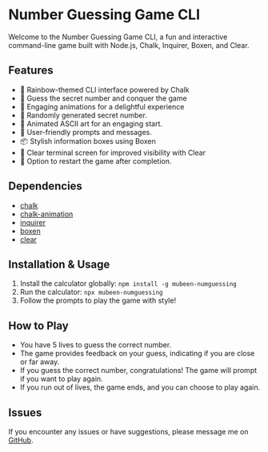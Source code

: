 # Number Guessing Game CLI

Welcome to the Number Guessing Game CLI, a fun and interactive command-line game built with Node.js, Chalk, Inquirer, Boxen, and Clear.

## Features

- 🌈 Rainbow-themed CLI interface powered by Chalk
- 🔢 Guess the secret number and conquer the game
- 🚀 Engaging animations for a delightful experience
- 🎲 Randomly generated secret number.
- 🎨 Animated ASCII art for an engaging start.
- 💬 User-friendly prompts and messages.
- 📦 Stylish information boxes using Boxen
- 🧹 Clear terminal screen for improved visibility with Clear
- 🔁 Option to restart the game after completion.

## Dependencies

- [chalk](https://www.npmjs.com/package/chalk)
- [chalk-animation](https://www.npmjs.com/package/chalk-animation)
- [inquirer](https://www.npmjs.com/package/inquirer)
- [boxen](https://www.npmjs.com/package/boxen)
- [clear](https://www.npmjs.com/package/clear)

## Installation & Usage

1. Install the calculator globally: `npm install -g mubeen-numguessing`
2. Run the calculator: `npx mubeen-numguessing`
3. Follow the prompts to play the game with style!

## How to Play

- You have 5 lives to guess the correct number.
- The game provides feedback on your guess, indicating if you are close or far away.
- If you guess the correct number, congratulations! The game will prompt if you want to play again.
- If you run out of lives, the game ends, and you can choose to play again.

## Issues

If you encounter any issues or have suggestions, please message me on [GitHub](https://github.com/mubeendev3).
